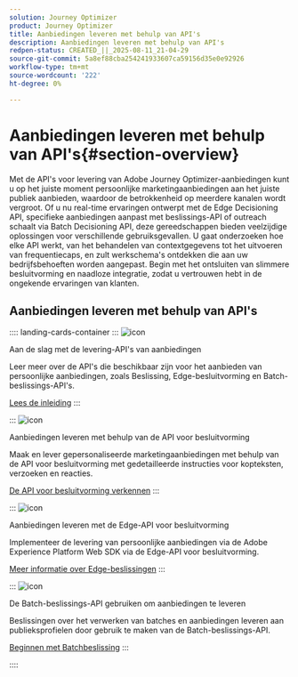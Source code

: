 ```yaml
---
solution: Journey Optimizer
product: Journey Optimizer
title: Aanbiedingen leveren met behulp van API's
description: Aanbiedingen leveren met behulp van API's
redpen-status: CREATED_||_2025-08-11_21-04-29
source-git-commit: 5a8ef88cba254241933607ca59156d35e0e92926
workflow-type: tm+mt
source-wordcount: '222'
ht-degree: 0%

---
```



# Aanbiedingen leveren met behulp van API&#39;s{#section-overview}

Met de API&#39;s voor levering van Adobe Journey Optimizer-aanbiedingen kunt u op het juiste moment persoonlijke marketingaanbiedingen aan het juiste publiek aanbieden, waardoor de betrokkenheid op meerdere kanalen wordt vergroot. Of u nu real-time ervaringen ontwerpt met de Edge Decisioning API, specifieke aanbiedingen aanpast met beslissings-API of outreach schaalt via Batch Decisioning API, deze gereedschappen bieden veelzijdige oplossingen voor verschillende gebruiksgevallen. U gaat onderzoeken hoe elke API werkt, van het behandelen van contextgegevens tot het uitvoeren van frequentiecaps, en zult werkschema&#39;s ontdekken die aan uw bedrijfsbehoeften worden aangepast. Begin met het ontsluiten van slimmere besluitvorming en naadloze integratie, zodat u vertrouwen hebt in de ongekende ervaringen van klanten.

## Aanbiedingen leveren met behulp van API&#39;s

:::: landing-cards-container
:::
![icon](https://cdn.experienceleague.adobe.com/icons/book.svg)

Aan de slag met de levering-API&#39;s van aanbiedingen

Leer meer over de API&#39;s die beschikbaar zijn voor het aanbieden van persoonlijke aanbiedingen, zoals Beslissing, Edge-besluitvorming en Batch-beslissings-API&#39;s.

[Lees de inleiding](../using/offers/api-reference/offer-delivery-api/start-offer-delivery-apis.md)
:::

:::
![icon](https://cdn.experienceleague.adobe.com/icons/code-branch.svg)

Aanbiedingen leveren met behulp van de API voor besluitvorming

Maak en lever gepersonaliseerde marketingaanbiedingen met behulp van de API voor besluitvorming met gedetailleerde instructies voor kopteksten, verzoeken en reacties.

[De API voor besluitvorming verkennen](../using/offers/api-reference/offer-delivery-api/decisioning-api.md)
:::

:::
![icon](https://cdn.experienceleague.adobe.com/icons/gear.svg)

Aanbiedingen leveren met de Edge-API voor besluitvorming

Implementeer de levering van persoonlijke aanbiedingen via de Adobe Experience Platform Web SDK via de Edge-API voor besluitvorming.

[Meer informatie over Edge-beslissingen](../using/offers/api-reference/offer-delivery-api/edge-decisioning-api.md)
:::

:::
![icon](https://cdn.experienceleague.adobe.com/icons/list-check.svg)

De Batch-beslissings-API gebruiken om aanbiedingen te leveren

Beslissingen over het verwerken van batches en aanbiedingen leveren aan publieksprofielen door gebruik te maken van de Batch-beslissings-API.

[Beginnen met Batchbeslissing](../using/offers/api-reference/offer-delivery-api/batch-decisioning-api.md)
:::

::::
